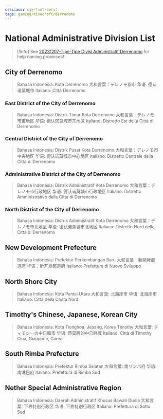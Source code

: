 ```yaml
---
cssclass: cjk-font-serif
tags: gaming/minecraft/derrenomo
---
```


# National Administrative Division List

> [!info] 
> See [20231207-Tipe-Tipe Divisi Administratif Derrenomo](20231207-Tipe-Tipe%20Divisi%20Administratif%20Derrenomo.md) for help naming provinces!


## City of Derrenomo

> Bahasa Indonesia: Kota Derrenomo
> 大和言葉：デレノモ都市
> 华语: 德认诺莫城市
> Italiano: Città Derrenomo

### East District of the City of Derrenomo

> Bahasa Indonesia: Distrik Timur Kota Derrenomo
> 大和言葉：デレノモ市東地区
> 华语: 德认诺莫城市东地区
> Italiano: Distretto Est della Città di Derrenomo

### Central District of the City of Derrenomo

> Bahasa Indonesia: Distrik Pusat Kota Derrenomo
> 大和言葉：デレノモ市中央地区
> 华语: 德认诺莫城市中心地区
> Italiano: Distretto Centrale della Città di Derrenomo

### Administrative District of the City of Derrenomo

> Bahasa Indonesia: Distrik Administratif Kota Derrenomo
> 大和言葉：デレノモ市行政地区
> 华语: 德认诺莫城市行政地区
> Italiano: Distretto Amministrativo della Città di Derrenomo

### North District of the City of Derrenomo

> Bahasa Indonesia: Distrik Administratif Kota Derrenomo
> 大和言葉：デレノモ市北地区
> 华语: 德认诺莫城市北地区
> Italiano: Distretto Nord della Città di Derrenomo

## New Development Prefecture

> Bahasa Indonesia: Prefektur Perkembangan Baru
> 大和言葉：新開発都道府
> 华语：新开发都道府
> Italiano: Prefettura di Nuovo Sviluppo

## North Shore City

> Bahasa Indonesia: Kota Pantai Utara
> 大和言葉: 北海岸市
> 华语: 北海岸市
> Italiano: Città della Costa Nord

## Timothy's Chinese, Japanese, Korean City

> Bahasa Indonesia: Kota Tionghoa, Jepang, Korea Timothy
> 大和言葉: ティモシーの中日韓市
> 华语: 蒂莫西的中日韩城
> Italiano: Città di Timothy Cina, Giappone, Corea

## South Rimba Prefecture

> Bahasa Indonesia: Prefektur Rimba Selatan
> 大和言葉: 南リンバ府
> 华语: 南淋巴府
> Italiano: Prefettura di Rimba Sud

## Nether Special Administrative Region

> Bahasa Indonesia: Daerah Administratif Khusus Bawah Dunia
> 大和言葉: 下界特别行政区
> 华语: 下界特别行政区
> Italiano: Prefettura di Sotto Sud